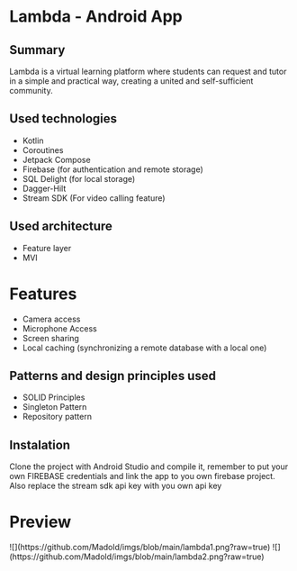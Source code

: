 # Lambda - Android App

## Summary

Lambda is a virtual learning platform where students can request and tutor in a simple and practical way, creating a united and self-sufficient community.

## Used technologies
- Kotlin
- Coroutines
- Jetpack Compose
- Firebase (for authentication and remote storage)
- SQL Delight (for local storage)
- Dagger-Hilt
- Stream SDK (For video calling feature)

## Used architecture
- Feature layer
- MVI

# Features
- Camera access
- Microphone Access
- Screen sharing
- Local caching (synchronizing a remote database with a local one)

## Patterns and design principles used
- SOLID Principles
- Singleton Pattern
- Repository pattern

## Instalation
Clone the project with Android Studio and compile it, remember to put your own FIREBASE credentials and link the app to you own firebase project. Also replace the stream sdk api key with you own api key

# Preview
<div>
  ![](https://github.com/Madold/imgs/blob/main/lambda1.png?raw=true)
![](https://github.com/Madold/imgs/blob/main/lambda2.png?raw=true)
</div>
